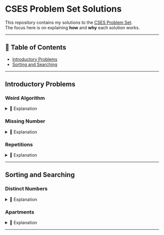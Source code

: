 # CSES Problem Set Solutions

This repository contains my solutions to the [CSES Problem Set](https://cses.fi/problemset/).  
The focus here is on explaining **how** and **why** each solution works.  

---

## 📜 Table of Contents
- [Introductory Problems](#introductory-problems)
- [Sorting and Searching](#sorting-and-searching)

---

## Introductory Problems

### Weird Algorithm
<details>
<summary>📄 Explanation</summary>

- Start from `n`.  
- If `n` is even → divide by 2.  
- If odd → multiply by 3 and add 1.  
- Continue until `n = 1`.  
- Since constraints are small, a direct simulation works in O(log n) time.  

</details>

### Missing Number
<details>
<summary>📄 Explanation</summary>

We know the sum of numbers from 1 to n is `n*(n+1)/2` total.  
- Read the n-1 given numbers, compute their sum.  
- Subtract from the total to find the missing number.  
- Time complexity: O(n). Space: O(1).

</details>

### Repetitions
<details>
<summary>📄 Explanation</summary>

We iterate through the string, tracking the length of the current run of identical characters.  
Update the maximum run length whenever it increases.  
- Time complexity: O(n). Space: O(1).

</details>

---

## Sorting and Searching

### Distinct Numbers
<details>
<summary>📄 Explanation</summary>

- Sort the array and count the number of distinct elements by comparing each to the previous.
- The most straight forward way to accomplish this is by transforming the input array into a set and printing the size.
- Time complexity: O(n log n). Space: O(1) extra.

</details>

### Apartments
<details>
<summary>📄 Explanation</summary>

We sort both desired sizes and available apartments.  
Use two pointers to match each applicant with the closest acceptable apartment within `k` size difference.  
- Time complexity: O(n log n).  

</details>


---
